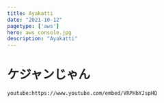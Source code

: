 ```yaml
---
title: Ayakatti
date: "2021-10-12"
pagetype: ['aws']
hero: aws_console.jpg
description: "Ayakatti"
---
```


# ケジャンじゃん
`youtube:https://www.youtube.com/embed/VRPHbYJspHQ`